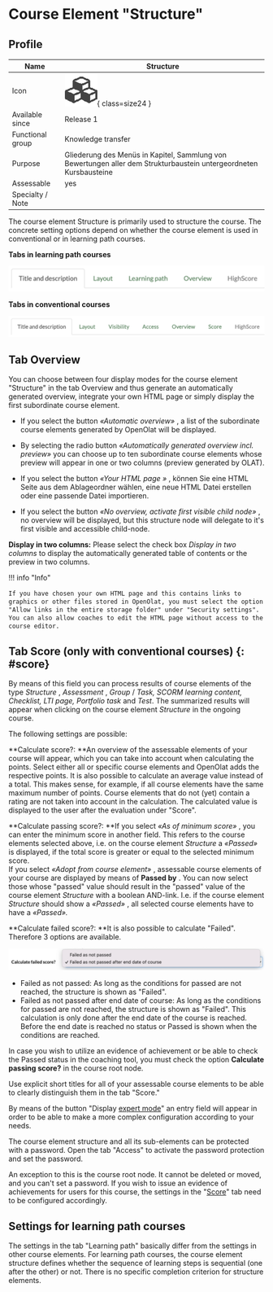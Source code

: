 # Course Element "Structure"


## Profile

Name | Structure
---------|----------
Icon | ![Structure Icon](assets/structure.png){ class=size24 }
Available since | Release 1
Functional group | Knowledge transfer
Purpose | Gliederung des Menüs in Kapitel, Sammlung von Bewertungen aller dem Strukturbaustein untergeordneten Kursbausteine 
Assessable | yes
Specialty / Note | 



The course element Structure is primarily used to structure the course. The
concrete setting options depend on whether the course element is used in
conventional or in learning path courses.

 **Tabs in learning path courses**

 **![structure tab learnign path courses](assets/structure_tabs_lpc_en.png)**

 **Tabs in conventional courses**

 **![structure tab conventional courses](assets/sturcture_tabs_cc_en.png)**

  

## Tab Overview

You can choose between four display modes for the course element "Structure"
in the tab Overview and thus generate an automatically generated overview,
integrate your own HTML page or simply display the first subordinate course
element.

  * If you select the button  _«Automatic overview»_ , a list of the subordinate course elements generated by OpenOlat will be displayed.
  * By selecting the radio button  _«Automatically generated overview incl. preview»_  you can choose up to ten subordinate course elements whose preview will appear in one or two columns (preview generated by OLAT).
  * If you select the button  _«Your HTML page »_ , können Sie eine HTML Seite aus dem Ablageordner wählen, eine neue HTML Datei erstellen oder eine passende Datei importieren.  

  * If you select the button   _«No overview, activate first visible child node»_ , no overview will be displayed, but this structure node will delegate to it's first visible and accessible child-node.

 **Display in two columns:**  Please select the check box  _Display in two
columns_  to display the automatically generated table of contents or the
preview in two columns.

!!! info "Info"

    If you have chosen your own HTML page and this contains links to graphics or other files stored in OpenOlat, you must select the option "Allow links in the entire storage folder" under "Security settings". You can also allow coaches to edit the HTML page without access to the course editor.

##  Tab Score (only with conventional courses) {: #score}

By means of this field you can process results of course elements of the type
_Structure_ ,  _Assessment_ ,  _Group_  /  _Task, SCORM learning content,
Checklist, LTI page, Portfolio task_  and  _Test_. The summarized results will
appear when clicking on the course element  _Structure_  in the ongoing
course.

The following settings are possible:

 **Calculate score?:  **An overview of the assessable elements of your course
will appear, which you can take into account when calculating the points.
Select either all or specific course elements and OpenOlat adds the respective
points. It is also possible to calculate an average value instead of a total.
This makes sense, for example, if all course elements have the same maximum
number of points. Course elements that do not (yet) contain a rating are not
taken into account in the calculation. The calculated value is displayed to
the user after the evaluation under "Score".

 **Calculate passing score?:  **If you select  _«As of minimum score»_ , you
can enter the minimum score in another field. This refers to the course
elements selected above, i.e. on the course element  _Structure_  a
_«Passed»_  is displayed, if the total score is greater or equal to the
selected minimum score.  
If you select  _«Adopt from course element»_ , assessable course elements of
your course are displayed by means of  **Passed by**  . You can now select
those whose "passed" value should result in the "passed" value of the course
element  _Structure_  with a boolean AND-link. I.e. if the course element
_Structure_  should show a  _«Passed»_ , all selected course elements have to
have a  _«Passed»._

 **Calculate failed score?:  **It is also possible to calculate "Failed".
Therefore 3 options are available.

![structue score tab](assets/structure_score_tab.png)

  * Failed as not passed: As long as the conditions for passed are not reached, the structure is shown as "Failed". 
  * Failed as not passed after end date of course: As long as the conditions for passed are not reached, the structure is shown as "Failed". This calculation is only done after the end date of the course is reached. Before the end date is reached no status or Passed is shown when the conditions are reached. 

  

In case you wish to utilize an evidence of achievement or be able to check the
Passed status in the coaching tool, you must check the option  **Calculate
passing score?**  in the course root node.

Use explicit short titles for all of your assessable course elements to be
able to clearly distinguish them in the tab "Score."

By means of the button "Display  [expert mode](../learningresources/Access_Restrictions_in_the_Expert_Mode.md)" an entry field will appear
in order to be able to make a more complex configuration according to your
needs.

The course element structure and all its sub-elements can be protected with a
password. Open the tab "Access" to activate the password protection and set
the password.

An exception to this is the course root node. It cannot be deleted or moved,
and you can't set a password. If you wish to issue an evidence of achievements
for users for this course, the settings in the
"[Score](Knowledge_Transfer.md#KnowledgeTransfer-_displayscore)" tab need to
be configured accordingly.

## Settings for learning path courses

The settings in the tab "Learning path" basically differ from the settings in
other course elements. For learning path courses, the course element structure
defines whether the sequence of learning steps is sequential (one after the
other) or not. There is no specific completion criterion for structure
elements.

  


